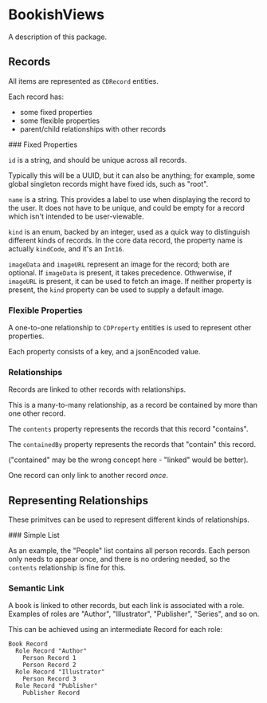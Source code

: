 # BookishViews

A description of this package.


## Records

All items are represented as `CDRecord` entities.

Each record has:

- some fixed properties
- some flexible properties
- parent/child relationships with other records

### Fixed Properties

`id` is a string, and should be unique across all records. 

Typically this will be a UUID, but it can also be anything; for example, some global singleton records might have fixed ids, such as "root".

`name` is a string. This provides a label to use when displaying the record to the user. It does not have to be unique, and could be empty for a record which isn't intended to be user-viewable. 

`kind` is an enum, backed by an integer, used as a quick way to distinguish different kinds of records. In the core data record, the property name is actually `kindCode`, and it's an `Int16`.

`imageData` and `imageURL` represent an image for the record; both are optional. If `imageData` is present, it takes precedence. Othwerwise, if `imageURL` is present, it can be used to fetch an image. If neither property is present, the `kind` property can be used to supply a default image. 


### Flexible Properties

A one-to-one relationship to `CDProperty` entities is used to represent other properties.

Each property consists of a key, and a jsonEncoded value.

### Relationships

Records are linked to other records with relationships. 

This is a many-to-many relationship, as a record be contained by more than one other record.

The `contents` property represents the records that this record "contains".

The `containedBy` property represents the records that "contain" this record.

("contained" may be the wrong concept here - "linked" would be better).

One record can only link to another record _once_. 
 
## Representing Relationships

These primitves can be used to represent different kinds of relationships.


### Simple List

As an example, the "People" list contains all person records. Each person only needs to appear once, and there is no ordering needed, so the `contents` relationship is fine for this.

### Semantic Link

A book is linked to other records, but each link is associated with a role. Examples of roles are "Author", "Illustrator", "Publisher", "Series", and so on.

This can be achieved using an intermediate Record for each role:

```
Book Record
  Role Record "Author"
    Person Record 1
    Person Record 2
  Role Record "Illustrator"
    Person Record 3
  Role Record "Publisher"
    Publisher Record
```





